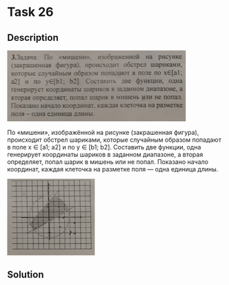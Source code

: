 # Task 26

## Description

![Description](26_description.png)

По «мишени», изображённой на рисунке (закрашенная фигура), происходит обстрел шариками, которые случайным образом попадают в поле x ∈ \[a1; a2\] и по y ∈ \[b1; b2\]. Составить две функции, одна генерирует координаты шариков в заданном диапазоне, а вторая определяет, попал шарик в мишень или не попал. Показано начало координат, каждая клеточка на разметке поля — одна единица длины.

![Target](26.png)

## Solution

```C++

```
